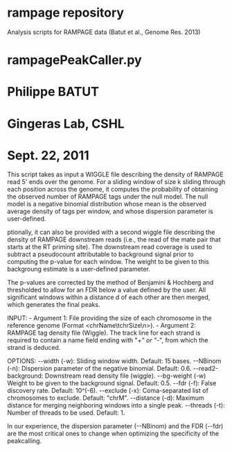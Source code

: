 # rampage repository
Analysis scripts for RAMPAGE data (Batut et al., Genome Res. 2013) 



# rampagePeakCaller.py
# Philippe BATUT
# Gingeras Lab, CSHL
# Sept. 22, 2011





This script takes as input a WIGGLE file describing the density of RAMPAGE read 5' ends
over the genome. For a sliding window of size k sliding through each position across the
genome, it computes the probability of obtaining the observed number of RAMPAGE tags under
the null model. The null model is a negative binomial distribution whose mean is the
observed average density of tags per window, and whose dispersion parameter is user-defined.

ptionally, it can also be provided with a second wiggle file describing the density of
RAMPAGE downstream reads (i.e., the read of the mate pair that starts at the RT priming
site). The downstream read coverage is used to subtract a pseudocount attributable to
background signal prior to computing the p-value for each window. The weight to be given
to this backgroung estimate is a user-defined parameter.

The p-values are corrected by the method of Benjamini & Hochberg and thresholded to allow
for an FDR below a value defined by the user. All significant windows within a distance d
of each other are then merged, which generates the final peaks.


INPUT:       - Argument 1:            File providing the size of each chromosome in the reference
                                      genome (Format <chrName\tchrSize\n>).
             - Argument 2:            RAMPAGE tag density file (Wiggle).
                                      The track line for each strand is required to contain a name
                                      field ending with "_+" or "_-", from which the strand is
                                      deduced.


OPTIONS:     --width (-w):            Sliding window width. Default: 15 bases.
             --NBinom (-n):           Dispersion parameter of the negative binomial. Default: 0.6.
             --read2-background:      Downstream read density file (wiggle).
             --bg-weight (-w)         Weight to be given to the background signal. Default: 0.5.
             --fdr (-f):              False discovery rate. Default: 10^(-6).
             --exclude (-x):          Coma-separated list of chromosomes to exclude. Default: "chrM".
             --distance (-d):         Maximum distance for merging neighboring windows into a single peak.
             --threads (-t):          Number of threads to be used. Default: 1.


In our experience, the dispersion parameter (--NBinom) and the FDR (--fdr) are the most critical
ones to change when optimizing the specificity of the peakcalling.  
